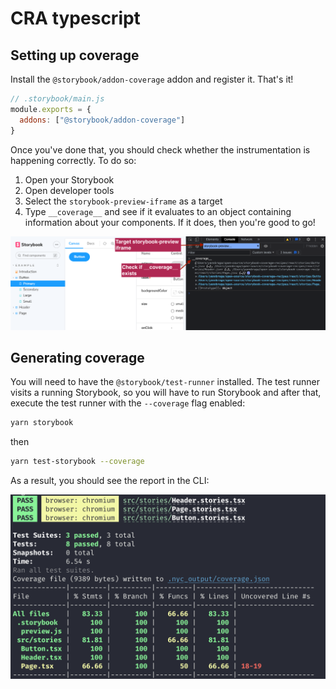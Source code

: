 # CRA typescript

## Setting up coverage

Install the `@storybook/addon-coverage` addon and register it. That's it!

```js
// .storybook/main.js
module.exports = {
  addons: ["@storybook/addon-coverage"]
}
```

Once you've done that, you should check whether the instrumentation is happening correctly. To do so:

1. Open your Storybook
2. Open developer tools
3. Select the `storybook-preview-iframe` as a target
4. Type `__coverage__` and see if it evaluates to an object containing information about your components. If it does, then you're good to go!

![](coverage-object.png)

## Generating coverage

You will need to have the `@storybook/test-runner` installed. The test runner visits a running Storybook, so you will have to run Storybook and after that, execute the test runner with the `--coverage` flag enabled:

```sh
yarn storybook
```
then

```sh
yarn test-storybook --coverage
```

As a result, you should see the report in the CLI:

![](coverage-cli.png)